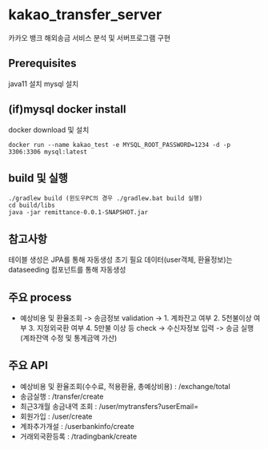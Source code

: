 # kakao_transfer_server
카카오 뱅크 해외송금 서비스 분석 및 서버프로그램 구현
## Prerequisites
java11 설치
mysql 설치

## (if)mysql docker install
docker download 및 설치
```
docker run --name kakao_test -e MYSQL_ROOT_PASSWORD=1234 -d -p 3306:3306 mysql:latest
```
##  build 및 실행
```
./gradlew build (윈도우PC의 경우 ./gradlew.bat build 실행)
cd build/libs
java -jar remittance-0.0.1-SNAPSHOT.jar
```
##  참고사항
테이블 생성은 JPA를 통해 자동생성
초기 필요 데이터(user객체, 환율정보)는 dataseeding 컴포넌트를 통해 자동생성
##  주요 process
* 예상비용 및 환율조회 -> 송금정보 validation -> 1. 계좌잔고 여부 2. 5천불이상 여부 3. 지정외국환 여부 4. 5만불 이상 등 check -> 수신자정보 입력 -> 송금 실행(계좌잔액 수정 및 통계금액 가산)
##  주요 API
* 예상비용 및 환율조회(수수료, 적용환율, 총예상비용) : /exchange/total
* 송금실행 : /transfer/create
* 최근3개월 송금내역 조회 : /user/mytransfers?userEmail=
* 회원가입 : /user/create
* 계좌추가개설 : /userbankinfo/create
* 거래외국환등록 : /tradingbank/create
